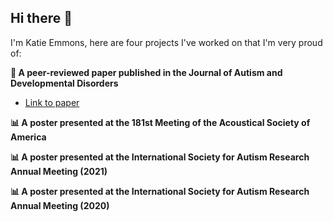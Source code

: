## Hi there 👋

I'm Katie Emmons, here are four projects I've worked on that I'm very proud of:

**📖 A peer-reviewed paper published in the Journal of Autism and Developmental Disorders**
- [Link to paper](https://pubmed.ncbi.nlm.nih.gov/34013478/)

**📊 A poster presented at the 181st Meeting of the Acoustical Society of America**

**📊 A poster presented at the International Society for Autism Research Annual Meeting (2021)**

**📊 A poster presented at the International Society for Autism Research Annual Meeting (2020)**
